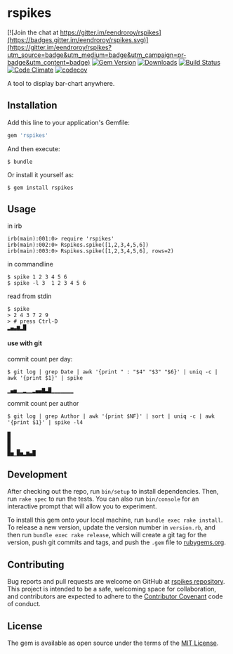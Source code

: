 # rspikes 

[![Join the chat at https://gitter.im/eendroroy/rspikes](https://badges.gitter.im/eendroroy/rspikes.svg)](https://gitter.im/eendroroy/rspikes?utm_source=badge&utm_medium=badge&utm_campaign=pr-badge&utm_content=badge)
[![Gem Version](https://badge.fury.io/rb/rspikes.svg)](https://rubygems.org/gems/rspikes) 
[![Downloads](https://img.shields.io/gem/dt/rspikes.svg)](https://rubygems.org/gems/rspikes)
[![Build Status](https://travis-ci.org/eendroroy/rspikes.svg?branch=master)](https://travis-ci.org/eendroroy/rspikes)
[![Code Climate](https://codeclimate.com/github/eendroroy/rspikes/badges/gpa.svg)](https://codeclimate.com/github/eendroroy/rspikes)
[![codecov](https://codecov.io/gh/eendroroy/rspikes/branch/master/graph/badge.svg)](https://codecov.io/gh/eendroroy/rspikes)


A tool to display bar-chart anywhere.

## Installation

Add this line to your application's Gemfile:

```ruby
gem 'rspikes'
```

And then execute:

    $ bundle

Or install it yourself as:

    $ gem install rspikes

## Usage

in irb

    irb(main):001:0> require 'rspikes'
    irb(main):002:0> Rspikes.spike([1,2,3,4,5,6])
    irb(main):003:0> Rspikes.spike([1,2,3,4,5,6], rows=2)
    
in commandline

    $ spike 1 2 3 4 5 6
    $ spike -l 3  1 2 3 4 5 6
    
read from stdin

    $ spike
    > 2 4 3 7 2 9
    > # press Ctrl-D
    ▂▄▃▆▂█

#### use with git
commit count per day:
    
    $ git log | grep Date | awk '{print " : "$4" "$3" "$6}' | uniq -c | awk '{print $1}' | spike
    
    ▁▄▅▁▁▂▁▁▂▄▄▇▃█▁▁▁▁▁▁▁

commit count per author
    
    $ git log | grep Author | awk '{print $NF}' | sort | uniq -c | awk '{print $1}' | spike -l4
    
    █
    █
    █  ▁
    █▅▁█▅▂▆▄█


## Development

After checking out the repo, run `bin/setup` to install dependencies. 
Then, run `rake spec` to run the tests. 
You can also run `bin/console` for an interactive prompt that will allow you to experiment.

To install this gem onto your local machine, run `bundle exec rake install`. 
To release a new version, update the version number in `version.rb`, and then run `bundle exec rake release`,
which will create a git tag for the version, push git commits and tags, 
and push the `.gem` file to [rubygems.org](https://rubygems.org).

## Contributing

Bug reports and pull requests are welcome on GitHub at [rspikes repository](https://github.com/eendroroy/rspikes). 
This project is intended to be a safe, welcoming space for collaboration,
and contributors are expected to adhere to the [Contributor Covenant](http://contributor-covenant.org) code of conduct.


## License

The gem is available as open source under the terms of the [MIT License](http://opensource.org/licenses/MIT).

